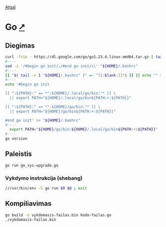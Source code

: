 [Atgal](./readme.md)

# Go [&#x2B67;](https://go.dev/)

## Diegimas

```bash
curl -fsSo - https://dl.google.com/go/go1.23.4.linux-amd64.tar.gz | tar -xz -C ${HOME}/.local
#----
sed -i '/#begin go init/,/#end go init/c\' "${HOME}/.bashrc"
#----
[[ "$( tail -n 1 "${HOME}/.bashrc" )" =~ ^[[:blank:]]*$ ]] || echo "" >> "${HOME}/.bashrc"
#----
echo '#begin go init

[[ ":${PATH}:" == *":${HOME}/.local/go/bin:"* ]] \
  || export PATH="${HOME}/.local/go/bin${PATH:+:${PATH}}"

[[ ":${PATH}:" == *":${HOME}/go/bin:"* ]] \
  || export PATH="${HOME}/go/bin${PATH:+:${PATH}}"

#end go init' >> "${HOME}/.bashrc"
#----
  export PATH="${HOME}/go/bin:${HOME}/.local/go/bin${PATH:+:${PATH}}"
#----
go version
```

## Paleistis

```bash
go run go_sys-upgrade.go
```

### Vykdymo instrukcija (shebang)

```bash
///usr/bin/env -S go run $0 $@ ; exit
```

## Kompiliavimas

```bash
go build -o vykdomasis-failas.bin kodo-failas.go
./vykdomasis-failas.bin
```
